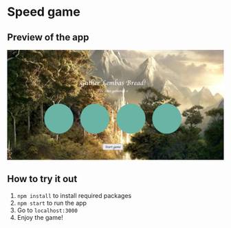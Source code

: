 # Speed game

## Preview of the app 
![Alt text](./src/assets/img/preview.png "Optional title")

## How to try it out
1. ``` npm install ``` to install required packages
2. ``` npm start ``` to run the app 
3. Go to ```localhost:3000```
4. Enjoy the game!
